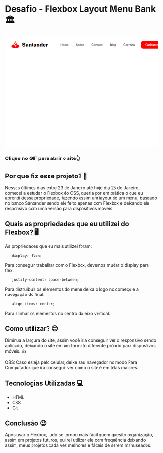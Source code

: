# Desafio - Flexbox Layout Menu Bank 🏛
<a href="https://msumii.github.io/desafio-html-css-flexbox-menu-bank/"><img src="./gif-layout-bank.gif"></a>

### Clique no GIF para abrir o site👆

## Por que fiz esse projeto? 🤔

Nesses últimos dias entre 23 de Janeiro até hoje dia 25 de Janeiro, comecei a estudar o Flexbox do CSS, queria por em prática o que eu aprendi dessa propriedade, fazendo assim um layout de um menu, baseado no banco Santander sendo ele feito apenas com Flexbox e deixando ele responsivo com uma versão para dispositivos móveis.

## Quais as propriedades que eu utilizei do Flexbox? 🖥

As propriedades que eu mais utilizei foram:

```CSS
   display: flex;
```
Para conseguir trabalhar com o Flexbox, devemos mudar o display para flex.

```CSS
   justify-content: space-between;
```
Para distruibuir os elementos do menu deixa o logo no começo e a navegação do final.

```CSS
   align-items: center;
```
Para alinhar os elementos no centro do eixo vertical.

## Como utilizar? 😊

Diminua a largura do site, assim você iria conseguir ver o responsivo sendo aplicado, deixando o site em um formato diferente próprio para dispostivos móveis. 👍

OBS: Caso esteja pelo celular, deixe seu navegador no modo Para Computador que irá conseguir ver como o site é em telas maiores.

## Tecnologias Utilizadas 💻

  - HTML
  - CSS
  - Git
  
## Conclusão 😉

Após usar o Flexbox, tudo se tornou mais fácil quem quesito organização, assim em projetos futuros, eu irei utilizar ele com frequência deixando assim, meus projetos cada vez melhores e fáceis de serem manuseados.